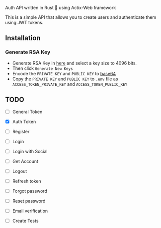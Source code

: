 Auth API written in Rust 🦀 using Actix-Web framework

This is a simple API that allows you to create users and authenticate them using JWT tokens.



## Installation

### Generate RSA Key
- Generate RSA Key in [here](https://travistidwell.com/jsencrypt/demo/) and select a key size to 4096 bits.
- Then click `Generate New Keys`
- Encode the `PRIVATE KEY` and `PUBLIC KEY` to [base64](https://www.base64encode.org/)
- Copy the `PRIVATE KEY` and `PUBLIC KEY` to `.env` file as `ACCESS_TOKEN_PRIVATE_KEY` and `ACCESS_TOKEN_PUBLIC_KEY`


## TODO

- [ ] General Token
- [x] Auth Token
- [ ] Register
- [ ] Login
- [ ] Login with Social
- [ ] Get Account
- [ ] Logout
- [ ] Refresh token
- [ ] Forgot password
- [ ] Reset password
- [ ] Email verification
- [ ] Create Tests



